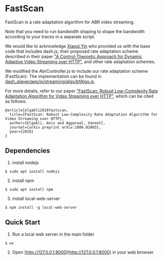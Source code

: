 # FastScan
FastScan is a rate adaptation algorithm for ABR video streaming.

Note that you need to run bandwidth shaping to shape the bandwidth according to your traces in a separate script.

We would like to acknowledge [Xiaoqi Yin](https://www.linkedin.com/in/xiaoqi-yin-77393427/) who provided us with the base code that includes dash.js, their proposed rate adaptation scheme described in their paper ["A Control-Theoretic Approach for Dynamic Adaptive Video Streaming over HTTP"](https://dl.acm.org/citation.cfm?id=2787486), and other rate adaptation schemes.

We modified the AbrController.js to include our rate adaptation scheme (FastScan). The implementation can be found in [dash_player/app/js/streaming/algo/bfAlgo.js](dash_player/app/js/streaming/algo/bfAlgo.js).

For more details, refer to our paper ["FastScan: Robust Low-Complexity Rate Adaptation Algorithm for Video Streaming over HTTP"](https://arxiv.org/abs/1806.02803), which can be cited as follows:
```
@article{elgabli2018fastscan,
  title={FastScan: Robust Low-Complexity Rate Adaptation Algorithm for Video Streaming over HTTP},
  author={Elgabli, Anis and Aggarwal, Vaneet},
  journal={arXiv preprint arXiv:1806.02803},
  year={2018}
}
```

## Dependencies
1. install nodejs
```
$ sudo apt install nodejs
```
2. install npm
```
$ sudo apt install npm
```
3. install local-web-server
```
$ npm install -g local-web-server
```

## Quick Start
1. Run a local web server in the main folder
```
$ ws
```
2. Open [http://127.0.0.1:8000](http://127.0.0.1:8000) in your web browser
